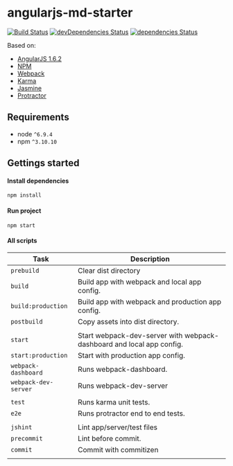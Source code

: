 # angularjs-md-starter

[![Build Status](https://travis-ci.org/mdopieralski/angular-md-starter.svg?branch=master)](https://travis-ci.org/mdopieralski/angular-md-starter)
[![devDependencies Status](https://david-dm.org/mdopieralski/angular-md-starter/dev-status.svg)](https://david-dm.org/mdopieralski/angular-md-starter?type=dev)
[![dependencies Status](https://david-dm.org/mdopieralski/angular-md-starter/status.svg)](https://david-dm.org/mdopieralski/angular-md-starter)

Based on: 

- [AngularJS 1.6.2](https://code.angularjs.org/1.6.2/docs/api)
- [NPM](https://docs.npmjs.com/)
- [Webpack](http://webpack.github.io/docs/)
- [Karma](https://karma-runner.github.io)
- [Jasmine](https://jasmine.github.io/)
- [Protractor](http://www.protractortest.org/#/)


## Requirements
* node `^6.9.4`
* npm `^3.10.10`

## Gettings started

#### Install dependencies

`npm install`

#### Run project

`npm start`

#### All scripts

| Task                       | Description                                                          |
|----------------------------|----------------------------------------------------------------------|
| `prebuild`                 | Clear dist directory                                                 |
| `build`                    | Build app with webpack and local app config.                         |
| `build:production`         | Build app with webpack and production app config.                    |
| `postbuild`                | Copy assets into dist directory.                                     |
|                            |                                                                      |
| `start`                    | Start webpack-dev-server with webpack-dashboard and local app config.|
| `start:production`         | Start with production app config.                                    |
| `webpack-dashboard`        | Runs webpack-dashboard.                                              |
| `webpack-dev-server`       | Runs webpack-dev-server                                              |
|                            |                                                                      |
| `test`                     | Runs karma unit tests.                                               |
| `e2e`                      | Runs protractor end to end tests.                                    |
|                            |                                                                      |
| `jshint`                   | Lint app/server/test files                                           |
| `precommit`                | Lint before commit.                                                  |
| `commit`                   | Commit with commitizen                                               |
|                            |                                                                      |
